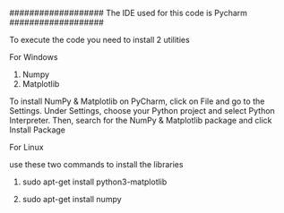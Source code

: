 ################### The IDE used for this code is Pycharm ###################

To execute the code you need to install 2 utilities

For Windows

1) Numpy
2) Matplotlib

To install NumPy & Matplotlib on PyCharm, click on File and go to the Settings. Under Settings, 
choose your Python project and select Python Interpreter. 
Then, search for the NumPy & Matplotlib package and click Install Package

For Linux 

use these two commands to install the libraries

1) sudo apt-get install python3-matplotlib
 
 2) sudo apt-get install numpy


